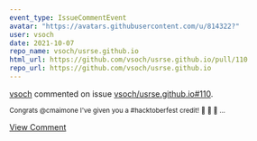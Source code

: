 ```yaml
---
event_type: IssueCommentEvent
avatar: "https://avatars.githubusercontent.com/u/814322?"
user: vsoch
date: 2021-10-07
repo_name: vsoch/usrse.github.io
html_url: https://github.com/vsoch/usrse.github.io/pull/110
repo_url: https://github.com/vsoch/usrse.github.io
---
```


<a href='https://github.com/vsoch' target='_blank'>vsoch</a> commented on issue <a href='https://github.com/vsoch/usrse.github.io/pull/110' target='_blank'>vsoch/usrse.github.io#110</a>.

<small>Congrats @cmaimone I've given you a #hacktoberfest credit! :jack_o_lantern: :ghost: :bat: ...</small>

<a href='https://github.com/vsoch/usrse.github.io/pull/110' target='_blank'>View Comment</a>